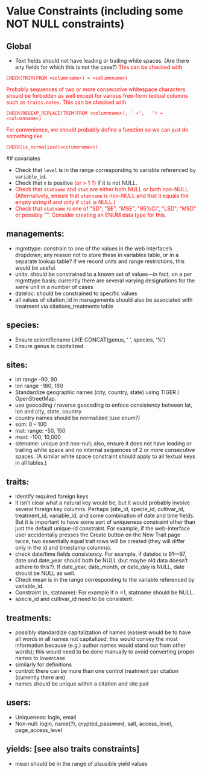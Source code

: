 # Value Constraints (including some NOT NULL constraints)

## Global

* Text fields should not have leading or trailing white spaces. (Are there any fields for which this is not the case?)  <font color='red'>This can be checked with
```
CHECK(TRIM(FROM <columnname>) = <columnname>)
```
Probably sequences of two or more consecutive whitespace characters should be forbidden as well except for various free-form textual columns such as `traits.notes`.  This can be checked with
```
CHECK(REGEXP_REPLACE(TRIM(FROM <columnname>), ' +', ' ') = <columnname>)
```
For convenience, we should probably define a function so we can just do something like
```
CHECK(is_normalized(<columnname>))
```
</font>
## covariates

*	Check that `level` is in the range corresponding to variable referenced by `variable_id`.
*	Check that `n` is positive <font color='red'>(or > 1 ?)</font> if it is not NULL.
*	<font color='red'>Check that `statname` and `stat` are either both NULL or both non-NULL.  (Alternatively, ensure that `statname` is non-NULL and that it equals the empty string if and only if `stat` is NULL.)
*	Check that `statname` is one of "SD", "SE", "MSE", "95%CI", "LSD", "MSD" or possibly "".  Consider creating an ENUM data type for this.</font>
	
## 	managements:

*	mgmttype: constrain to one of the values in the web interface’s dropdown; any reason not to store these in variables table, or in a separate lookup table? if we record units and range restrictions, this would be useful.
*	units: should be constrained to a known set of values—in fact, on a per mgmttype basis; currently there are several varying designations for the same unit in a number of cases
*	dateloc: should be constrained to specific values
* all values of citation\_id in managements should also be associated with treatment via citations\_treatments table

##	species:

*	Ensure scientificname LIKE CONCAT(genus, ‘ ‘, species, ‘%’)
*	Ensure genus is capitalized.

## 	sites:

 *	lat range -90, 90
 *	lon range -180, 180
*	Standardize geographic names (city, country, state) using TIGER / OpenStreetMap.  
 *	use geocoding / reverse geocoding to enfoce consistency between lat, lon and city, state, country 
 *	country names should be normalized (use enum?)
*	som: 0 – 100
*	mat: range: -50, 150 
*	masl: -100, 10,000
*	sitename: unique and non-null; also, ensure it does not have leading or trailing white space and no internal sequences of 2 or more consecutive spaces.  (A similar white space constraint should apply to all textual keys in all tables.)
	
## traits:

*	identify required foreign keys
*	It isn’t clear what a natural key would be, but it would probably involve several foreign key columns.  Perhaps (site_id, specie_id, cultivar_id, treatment_id, variable_id, and some combination of date and time fields.  But it is important to have some sort of uniqueness constraint other than just the default unique-id constraint.  For example, if the web-interface user accidentally presses the Create button on the New Trait page twice, two essentially equal trait rows will be created (they will differ only in the id and timestamp columns).
*	check date/time fields consistency: For example, if dateloc is 91—97, date and date_year should both be NULL (but maybe old data doesn’t adhere to this?).  If date_year, date_month, or date_day is NULL, date should be NULL as well.
*	Check mean is in the range corresponding to the variable referenced by variable_id.
*	Constraint (n, statname): For example if n =1, statname should be NULL.
*	specie_id and cultivar_id need to be consistent.
	
## treatments:

*	possibly standardize capitalization of names (easiest would be to have all words in all names not capitalized; this would convey the most information because (e.g.) author names would stand out from other words); this would need to be done manually to avoid converting proper names to lowercase
*	similarly for definitions
*	control: there can be more than one control treatment per citation (currently there are)
*	names should be unique within a citation and site pair

## users:

*	Uniqueness: login, email
*	Non-null: login, name(?), crypted_password, salt, access_level, page_access_level
	


## yields: [see also traits constraints]

* mean should be in the range of plausible yield values